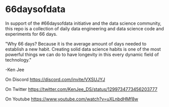 # 66daysofdata

In support of the #66daysofdata initiative and the data science community, this repo is a collection of daily data engineering and data science code and experiments for 66 days.  

"Why 66 days?  Because it is the average amount of days needed to establish a new habit. Creating solid data science habits is one of the most powerful things we can do to have longevity in this every dynamic field of technology."

-Ken Jee

On Discord
https://discord.com/invite/VXSUJYJ

On Twitter 
https://twitter.com/KenJee_DS/status/1299734773456203777

On Youtube
https://www.youtube.com/watch?v=uXLnbdHMf8w


